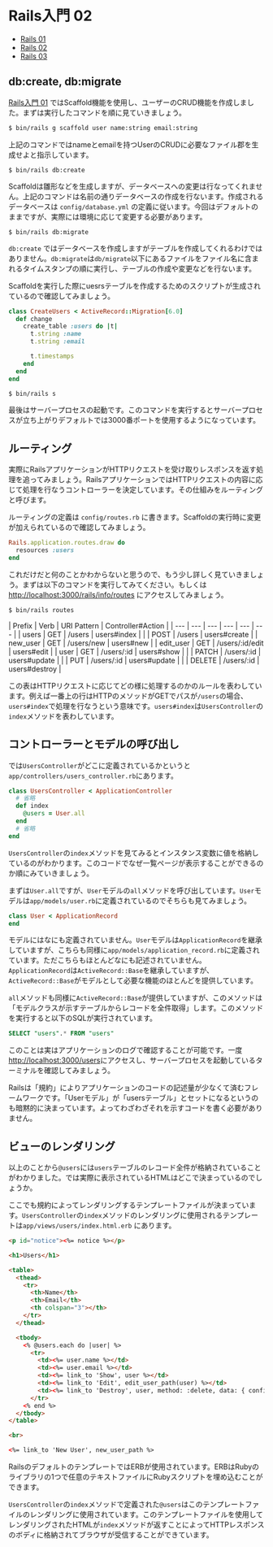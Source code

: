 # Rails入門 02

- [Rails 01](./README.md)
- [Rails 02](./02.md)
- [Rails 03](./03.md)

## db:create, db:migrate

[Rails入門 01](./rails-01.md) ではScaffold機能を使用し、ユーザーのCRUD機能を作成しました。まずは実行したコマンドを順に見ていきましょう。

```sh
$ bin/rails g scaffold user name:string email:string
```

上記のコマンドではnameとemailを持つUserのCRUDに必要なファイル郡を生成せよと指示しています。

```
$ bin/rails db:create
```

Scaffoldは雛形などを生成しますが、データベースへの変更は行なってくれません。上記のコマンドは名前の通りデータベースの作成を行ないます。作成されるデータベースは `config/database.yml` の定義に従います。今回はデフォルトのままですが、実際には環境に応じて変更する必要があります。

```
$ bin/rails db:migrate
```

`db:create` ではデータベースを作成しますがテーブルを作成してくれるわけではありません。`db:migrate`は`db/migrate`以下にあるファイルをファイル名に含まれるタイムスタンプの順に実行し、テーブルの作成や変更などを行ないます。

Scaffoldを実行した際にuesrsテーブルを作成するためのスクリプトが生成されているので確認してみましょう。

```ruby
class CreateUsers < ActiveRecord::Migration[6.0]
  def change
    create_table :users do |t|
      t.string :name
      t.string :email

      t.timestamps
    end
  end
end
```

```sh
$ bin/rails s
```

最後はサーバープロセスの起動です。このコマンドを実行するとサーバープロセスが立ち上がりデフォルトでは3000番ポートを使用するようになっています。

## ルーティング

実際にRailsアプリケーションがHTTPリクエストを受け取りレスポンスを返す処理を追ってみましょう。RailsアプリケーションではHTTPリクエストの内容に応じて処理を行なうコントローラーを決定しています。その仕組みをルーティングと呼びます。

ルーティングの定義は `config/routes.rb` に書きます。Scaffoldの実行時に変更が加えられているので確認してみましょう。

```ruby
Rails.application.routes.draw do
  resources :users
end
```

これだけだと何のことかわからないと思うので、もう少し詳しく見ていきましょう。まずは以下のコマンドを実行してみてください。もしくは [http://localhost:3000/rails/info/routes](http://localhost:3000/rails/info/routes) にアクセスしてみましょう。

```sh
$ bin/rails routes
```

| Prefix | Verb | URI Pattern | Controller#Action |
| --- | --- | --- | --- | --- | --- |
| users | GET | /users | users#index |
| | POST | /users | users#create |
| new_user | GET | /users/new | users#new |
| edit_user | GET | /users/:id/edit | users#edit |
| user | GET | /users/:id | users#show |
| | PATCH | /users/:id | users#update |
| | PUT | /users/:id | users#update |
| | DELETE | /users/:id | users#destroy |

この表はHTTPリクエストに応じてどの様に処理するのかのルールを表わしています。例えば一番上の行はHTTPのメソッドがGETでパスが`/users`の場合、`users#index`で処理を行なうという意味です。`users#index`は`UsersController`の`index`メソッドを表わしています。

## コントローラーとモデルの呼び出し

では`UsersController`がどこに定義されているかというと`app/controllers/users_controller.rb`にあります。

```ruby
class UsersController < ApplicationController
  # 省略
  def index
    @users = User.all
  end
  # 省略
end
```

`UsersController`の`index`メソッドを見てみるとインスタンス変数に値を格納しているのがわかります。このコードでなぜ一覧ページが表示することができるのか順にみていきましょう。

まずは`User.all`ですが、`User`モデルの`all`メソッドを呼び出しています。`User`モデルは`app/models/user.rb`に定義されているのでそちらも見てみましょう。

```ruby
class User < ApplicationRecord
end
```

モデルにはなにも定義されていません。`User`モデルは`ApplicationRecord`を継承していますが、こちらも同様に`app/models/application_record.rb`に定義されています。ただこちらもほとんどなにも記述されていません。`ApplicationRecord`は`ActiveRecord::Base`を継承していますが、`ActiveRecord::Base`がモデルとして必要な機能のほとんどを提供しています。

`all`メソッドも同様に`ActiveRecord::Base`が提供していますが、このメソッドは「モデルクラスが示すテーブルからレコードを全件取得」します。このメソッドを実行すると以下のSQLが実行されています。

```sql
SELECT "users".* FROM "users"
```

このことは実はアプリケーションのログで確認することが可能です。一度[http://localhost:3000/users](http://localhost:3000/users)にアクセスし、サーバープロセスを起動しているターミナルを確認してみましょう。

Railsは「規約」によりアプリケーションのコードの記述量が少なくて済むフレームワークです。「Userモデル」が「usersテーブル」とセットになるというのも暗黙的に決まっています。よってわざわざそれを示すコードを書く必要がありません。

## ビューのレンダリング

以上のことから`@users`には`users`テーブルのレコード全件が格納されていることがわかりました。では実際に表示されているHTMLはどこで決まっているのでしょうか。

ここでも規約によってレンダリングするテンプレートファイルが決まっています。`UsersController`の`index`メソッドのレンダリングに使用されるテンプレートは`app/views/users/index.html.erb` にあります。

```html
<p id="notice"><%= notice %></p>

<h1>Users</h1>

<table>
  <thead>
    <tr>
      <th>Name</th>
      <th>Email</th>
      <th colspan="3"></th>
    </tr>
  </thead>

  <tbody>
    <% @users.each do |user| %>
      <tr>
        <td><%= user.name %></td>
        <td><%= user.email %></td>
        <td><%= link_to 'Show', user %></td>
        <td><%= link_to 'Edit', edit_user_path(user) %></td>
        <td><%= link_to 'Destroy', user, method: :delete, data: { confirm: 'Are you sure?' } %></td>
      </tr>
    <% end %>
  </tbody>
</table>

<br>

<%= link_to 'New User', new_user_path %>
```

RailsのデフォルトのテンプレートではERBが使用されています。ERBはRubyのライブラリの1つで任意のテキストファイルにRubyスクリプトを埋め込むことができます。

`UsersController`の`index`メソッドで定義された`@users`はこのテンプレートファイルのレンダリングに使用されています。このテンプレートファイルを使用してレンダリングされたHTMLが`index`メソッドが返すことによってHTTPレスポンスのボディに格納されてブラウザが受信することができています。
